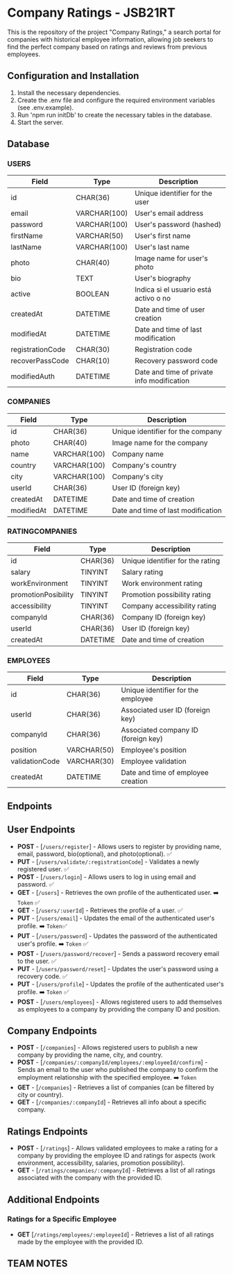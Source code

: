 # Company Ratings - JSB21RT

This is the repository of the project "Company Ratings," a search portal for companies with historical employee information, allowing job seekers to find the perfect company based on ratings and reviews from previous employees.

## Configuration and Installation

1. Install the necessary dependencies.
2. Create the .env file and configure the required environment variables (see .env.example).
3. Run 'npm run initDb' to create the necessary tables in the database.
4. Start the server.

## Database

### USERS

| Field            | Type         | Description                                |
| ---------------- | ------------ | ------------------------------------------ |
| id               | CHAR(36)     | Unique identifier for the user             |
| email            | VARCHAR(100) | User's email address                       |
| password         | VARCHAR(100) | User's password (hashed)                   |
| firstName        | VARCHAR(50)  | User's first name                          |
| lastName         | VARCHAR(100) | User's last name                           |
| photo            | CHAR(40)     | Image name for user's photo                |
| bio              | TEXT         | User's biography                           |
| active           | BOOLEAN      | Indica si el usuario está activo o no      |
| createdAt        | DATETIME     | Date and time of user creation             |
| modifiedAt       | DATETIME     | Date and time of last modification         |
| registrationCode | CHAR(30)     | Registration code                          |
| recoverPassCode  | CHAR(10)     | Recovery password code                     |
| modifiedAuth     | DATETIME     | Date and time of private info modification |

### COMPANIES

| Field      | Type         | Description                        |
| ---------- | ------------ | ---------------------------------- |
| id         | CHAR(36)     | Unique identifier for the company  |
| photo      | CHAR(40)     | Image name for the company         |
| name       | VARCHAR(100) | Company name                       |
| country    | VARCHAR(100) | Company's country                  |
| city       | VARCHAR(100) | Company's city                     |
| userId     | CHAR(36)     | User ID (foreign key)              |
| createdAt  | DATETIME     | Date and time of creation          |
| modifiedAt | DATETIME     | Date and time of last modification |

### RATINGCOMPANIES

| Field               | Type     | Description                      |
| ------------------- | -------- | -------------------------------- |
| id                  | CHAR(36) | Unique identifier for the rating |
| salary              | TINYINT  | Salary rating                    |
| workEnvironment     | TINYINT  | Work environment rating          |
| promotionPosibility | TINYINT  | Promotion possibility rating     |
| accessibility       | TINYINT  | Company accessibility rating     |
| companyId           | CHAR(36) | Company ID (foreign key)         |
| userId              | CHAR(36) | User ID (foreign key)            |
| createdAt           | DATETIME | Date and time of creation        |

### EMPLOYEES

| Field          | Type        | Description                         |
| -------------- | ----------- | ----------------------------------- |
| id             | CHAR(36)    | Unique identifier for the employee  |
| userId         | CHAR(36)    | Associated user ID (foreign key)    |
| companyId      | CHAR(36)    | Associated company ID (foreign key) |
| position       | VARCHAR(50) | Employee's position                 |
| validationCode | VARCHAR(30) | Employee validation                 |
| createdAt      | DATETIME    | Date and time of employee creation  |

## Endpoints

## User Endpoints

-   **POST** - [`/users/register`] - Allows users to register by providing name, email, password, bio(optional), and photo(optional). ✅
-   **PUT** - [`/users/validate/:registrationCode`] - Validates a newly registered user. ✅
-   **POST** - [`/users/login`] - Allows users to log in using email and password. ✅
-   **GET** - [`/users`] - Retrieves the own profile of the authenticated user. ➡️ `Token` ✅
-   **GET** - [`/users/:userId`] - Retrieves the profile of a user. ✅
-   **PUT** - [`/users/email`] - Updates the email of the authenticated user's profile. ➡️ `Token`✅
-   **PUT** - [`/users/password`] - Updates the password of the authenticated user's profile. ➡️ `Token` ✅
-   **POST** - [`/users/password/recover`] - Sends a password recovery email to the user. ✅
-   **PUT** - [`/users/password/reset`] - Updates the user's password using a recovery code. ✅
-   **PUT** - [`/users/profile`] - Updates the profile of the authenticated user's profile. ➡️ `Token` ✅
-   **POST** - [`/users/employees`] - Allows registered users to add themselves as employees to a company by providing the company ID and position.

## Company Endpoints

-   **POST** - [`/companies`] - Allows registered users to publish a new company by providing the name, city, and country.
-   **POST** - [`/companies/:companyId/employees/:employeeId/confirm`] - Sends an email to the user who published the company to confirm the employment relationship with the specified employee. ➡️ `Token`
-   **GET** - [`/companies`] - Retrieves a list of companies (can be filtered by city or country).
-   **GET** - [`/companies/:companyId`] - Retrieves all info about a specific company.

## Ratings Endpoints

-   **POST** - [`/ratings`] - Allows validated employees to make a rating for a company by providing the employee ID and ratings for aspects (work environment, accessibility, salaries, promotion possibility).
-   **GET** - [`/ratings/companies/:companyId`] - Retrieves a list of all ratings associated with the company with the provided ID.

## Additional Endpoints

### Ratings for a Specific Employee

-   **GET** [`/ratings/employees/:employeeId`] - Retrieves a list of all ratings made by the employee with the provided ID.

## TEAM NOTES
